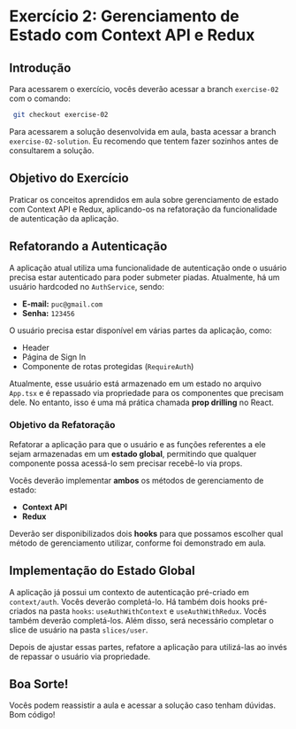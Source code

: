 # Exercício 2: Gerenciamento de Estado com Context API e Redux

## Introdução

Para acessarem o exercício, vocês deverão acessar a branch `exercise-02` com o comando:

```sh
 git checkout exercise-02
```

Para acessarem a solução desenvolvida em aula, basta acessar a branch `exercise-02-solution`. Eu recomendo que tentem fazer sozinhos antes de consultarem a solução.

## Objetivo do Exercício

Praticar os conceitos aprendidos em aula sobre gerenciamento de estado com Context API e Redux, aplicando-os na refatoração da funcionalidade de autenticação da aplicação.

## Refatorando a Autenticação

A aplicação atual utiliza uma funcionalidade de autenticação onde o usuário precisa estar autenticado para poder submeter piadas. Atualmente, há um usuário hardcoded no `AuthService`, sendo:

- **E-mail:** `puc@gmail.com`
- **Senha:** `123456`

O usuário precisa estar disponível em várias partes da aplicação, como:

- Header
- Página de Sign In
- Componente de rotas protegidas (`RequireAuth`)

Atualmente, esse usuário está armazenado em um estado no arquivo `App.tsx` e é repassado via propriedade para os componentes que precisam dele. No entanto, isso é uma má prática chamada **prop drilling** no React.

### Objetivo da Refatoração

Refatorar a aplicação para que o usuário e as funções referentes a ele sejam armazenadas em um **estado global**, permitindo que qualquer componente possa acessá-lo sem precisar recebê-lo via props.

Vocês deverão implementar **ambos** os métodos de gerenciamento de estado:

- **Context API**
- **Redux**

Deverão ser disponibilizados dois **hooks** para que possamos escolher qual método de gerenciamento utilizar, conforme foi demonstrado em aula.

## Implementação do Estado Global

A aplicação já possui um contexto de autenticação pré-criado em `context/auth`. Vocês deverão completá-lo. Há também dois hooks pré-criados na pasta `hooks`: `useAuthWithContext` e `useAuthWithRedux`. Vocês também deverão completá-los. Além disso, será necessário completar o slice de usuário na pasta `slices/user`.

Depois de ajustar essas partes, refatore a aplicação para utilizá-las ao invés de repassar o usuário via propriedade.

## Boa Sorte!

Vocês podem reassistir a aula e acessar a solução caso tenham dúvidas. Bom código!
